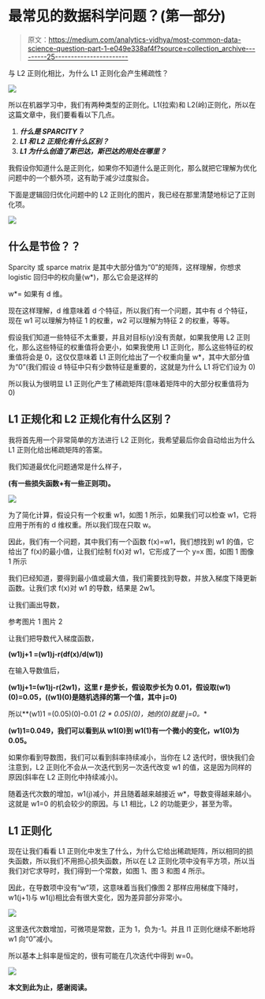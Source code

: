# 最常见的数据科学问题？(第一部分)

> 原文：<https://medium.com/analytics-vidhya/most-common-data-science-question-part-1-e049e338af4f?source=collection_archive---------25----------------------->

与 L2 正则化相比，为什么 L1 正则化会产生稀疏性？

![](img/119cce91ce3c89c2cc52cc26478de4f0.png)

所以在机器学习中，我们有两种类型的正则化。L1(拉索)和 L2(岭)正则化，所以在这篇文章中，我们要看看以下几点。

1.  ***什么是 SPARCITY？***
2.  ***L1 和 L2 正规化有什么区别？***
3.  ***L1 为什么创造了斯巴达，斯巴达的用处在哪里？***

我假设你知道什么是正则化，如果你不知道什么是正则化，那么就把它理解为优化问题中的一个额外项，这有助于减少过度拟合。

下面是逻辑回归优化问题中的 L2 正则化的图片，我已经在那里清楚地标记了正则化项。

![](img/c720e9c3db2197d3f7c8f887075c7c81.png)

## 什么是节俭？？

Sparcity 或 sparce matrix 是其中大部分值为“0”的矩阵，这样理解，你想求 logistic 回归中的权向量(w*)，那么它会是这样的

w*= <w1>如果有 d 维。</w1>

现在这样理解，d 维意味着 d 个特征，所以我们有一个问题，其中有 d 个特征，现在 w1 可以理解为特征 1 的权重，w2 可以理解为特征 2 的权重，等等。

假设我们知道一些特征不太重要，并且对目标(y)没有贡献，如果我使用 L2 正则化，那么这些特征的权重值将会更小，如果我使用 L1 正则化，那么这些特征的权重值将会是 0，这仅仅意味着 L1 正则化给出了一个权重向量 w*，其中大部分值为“0”(我们假设 d 特征中只有少数特征是重要的，这就是为什么 L1 将它们设为 0)

所以我认为很明显 L1 正则化产生了稀疏矩阵(意味着矩阵中的大部分权重值将为 0)

## L1 正规化和 L2 正规化有什么区别？

我将首先用一个非常简单的方法进行 L2 正则化，我希望最后你会自动给出为什么 L1 正则化给出稀疏矩阵的答案。

我们知道最优化问题通常是什么样子，

**(有一些损失函数+有一些正则项)。**

![](img/2663b42b9226955fb9d5452181bbcb78.png)

为了简化计算，假设只有一个权重 w1，如图 1 所示，如果我们可以检查 w1，它将应用于所有的 d 维权重。所以我们现在只取 w。

因此，我们有一个问题，其中我们有一个函数 f(x)=w1，我们想找到 w1 的值，它给出了 f(x)的最小值，让我们绘制 f(x)对 w1，它形成了一个 y=x 图，如图 1 图像 1 所示

我们已经知道，要得到最小值或最大值，我们需要找到导数，并放入梯度下降更新函数。让我们求 f(x)对 w1 的导数，结果是 2w1。

让我们画出导数，

参考图片 1 图片 2

让我们把导数代入梯度函数，

**(w1)j+1 =(w1)j-r(df(x)/d(w1))**

在输入导数值后，

**(w1)j+1=(w1)j-r(2w1)，这里 r 是步长，假设取步长为 0.01，假设取(w1)(0)=0.05，((w1)(0)是随机选择的第一个值，其中 j=0)**

所以**(w1)1 =(0.05)(0)-0.01 *(2 * 0.05)(0)，她的(0)就是 j=0。**

**(w1)1=0.049，我们可以看到从 w1(0)到 w1(1)有一个微小的变化，w1(0)为 0.05。**

如果你看到导数图，我们可以看到斜率持续减小，当你在 L2 迭代时，很快我们会注意到，L2 正则化不会从一次迭代到另一次迭代改变 w1 的值，这是因为同样的原因(斜率在 L2 正则化中持续减小)。

随着迭代次数的增加，w1(j)减小，并且随着越来越接近 w*，导数变得越来越小。这就是 w1=0 的机会较少的原因。与 L1 相比，L2 的功能更少，甚至为零。

## L1 正则化

现在让我们看看 L1 正则化中发生了什么，为什么它给出稀疏矩阵，所以相同的损失函数，所以我们不用担心损失函数，所以在 L2 正则化项中没有平方项，所以当我们对它求导时，我们得到一个常数，如图 1、图 3 和图 4 所示。

因此，在导数项中没有“w”项，这意味着当我们像图 2 那样应用梯度下降时，w1(j+1)与 w1(j)相比会有很大变化，因为差异部分非常小。

![](img/066e1bf063acf3ad62210397e90d552c.png)

这里迭代次数增加，可微项是常数，正为 1，负为-1。并且 l1 正则化继续不断地将 w1 向“0”减小。

所以基本上斜率是恒定的，很有可能在几次迭代中得到 w=0。

![](img/ad74e0570affcae8df739a144c89b7fe.png)

**本文到此为止，感谢阅读。**